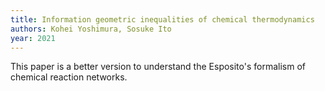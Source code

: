 ```yaml
---
title: Information geometric inequalities of chemical thermodynamics
authors: Kohei Yoshimura, Sosuke Ito
year: 2021
---
```


This paper is a better version to understand the Esposito's formalism of chemical reaction networks.